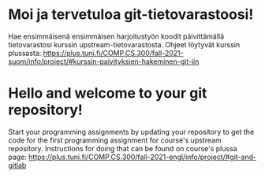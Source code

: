 # Moi ja tervetuloa git-tietovarastoosi!

Hae ensimmäisenä ensimmäisen harjoitustyön koodit päivittämällä
tietovarastosi kurssin upstream-tietovarastosta. Ohjeet löytyvät kurssin
plussasta:
https://plus.tuni.fi/COMP.CS.300/fall-2021-suom/info/project/#kurssin-paivityksien-hakeminen-git-iin

# Hello and welcome to your git repository!

Start your programming assignments by updating your repository to get
the code for the first programming assignment for course's
upstream repository. Instructions for doing that can be found on
course's plussa page:
https://plus.tuni.fi/COMP.CS.300/fall-2021-engl/info/project/#git-and-gitlab


